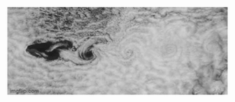 <img align="center" alt="Coding" width="900" src="https://github.com/armandins/armandins/blob/main/7py911.gif">
